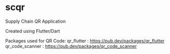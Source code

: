 # scqr

Supply Chain QR Application 

Created using Flutter/Dart 

Packages used for QR Code: 
qr_flutter : https://pub.dev/packages/qr_flutter
qr_code_scanner : https://pub.dev/packages/qr_code_scanner
